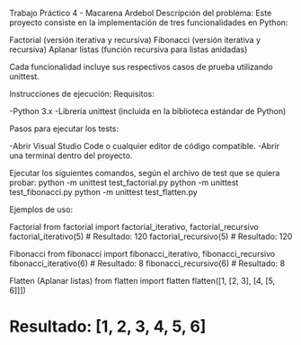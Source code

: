 Trabajo Práctico 4 - Macarena Ardebol
Descripción del problema:
Este proyecto consiste en la implementación de tres funcionalidades en Python:

Factorial (versión iterativa y recursiva)
Fibonacci (versión iterativa y recursiva)
Aplanar listas (función recursiva para listas anidadas)

Cada funcionalidad incluye sus respectivos casos de prueba utilizando unittest.

Instrucciones de ejecución:
Requisitos:

-Python 3.x
-Librería unittest (incluida en la biblioteca estándar de Python)

Pasos para ejecutar los tests:

-Abrir Visual Studio Code o cualquier editor de código compatible.
-Abrir una terminal dentro del proyecto.

Ejecutar los siguientes comandos, según el archivo de test que se quiera probar:
python -m unittest test_factorial.py
python -m unittest test_fibonacci.py
python -m unittest test_flatten.py

Ejemplos de uso:

Factorial
from factorial import factorial_iterativo, factorial_recursivo
factorial_iterativo(5)  # Resultado: 120
factorial_recursivo(5)  # Resultado: 120

Fibonacci
from fibonacci import fibonacci_iterativo, fibonacci_recursivo
fibonacci_iterativo(6)  # Resultado: 8
fibonacci_recursivo(6)  # Resultado: 8

Flatten (Aplanar listas)
from flatten import flatten
flatten([1, [2, 3], [4, [5, 6]]])  
# Resultado: [1, 2, 3, 4, 5, 6]